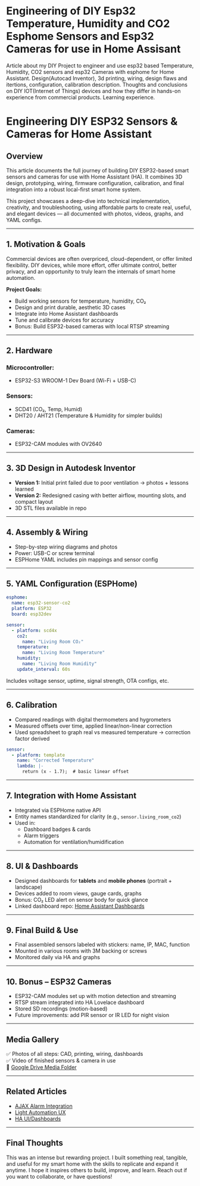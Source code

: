 # Engineering of DIY Esp32 Temperature, Humidity and CO2 Esphome Sensors and Esp32 Cameras for use in Home Assisant
Article about my DIY Project to engineer and use esp32 based Temperature, Humidity, CO2 sensors and esp32 Cameras with esphome for Home Assistant. Design(Autocad Inventor), 3d printing, wiring, design flaws and itertions, configuration, calibration description. Thoughts and conclusions on DIY IOT(Internet of Things) devices and how they differ in hands-on experience from commercial products. Learning experience.

# Engineering DIY ESP32 Sensors & Cameras for Home Assistant

## Overview
This article documents the full journey of building DIY ESP32-based smart sensors and cameras for use with Home Assistant (HA). It combines 3D design, prototyping, wiring, firmware configuration, calibration, and final integration into a robust local-first smart home system. 

This project showcases a deep-dive into technical implementation, creativity, and troubleshooting, using affordable parts to create real, useful, and elegant devices — all documented with photos, videos, graphs, and YAML configs.

---

## 1. Motivation & Goals
Commercial devices are often overpriced, cloud-dependent, or offer limited flexibility. DIY devices, while more effort, offer ultimate control, better privacy, and an opportunity to truly learn the internals of smart home automation.

**Project Goals:**
- Build working sensors for temperature, humidity, CO₂
- Design and print durable, aesthetic 3D cases
- Integrate into Home Assistant dashboards
- Tune and calibrate devices for accuracy
- Bonus: Build ESP32-based cameras with local RTSP streaming

---

## 2. Hardware
### Microcontroller:
- ESP32-S3 WROOM-1 Dev Board (Wi-Fi + USB-C)

### Sensors:
- SCD41 (CO₂, Temp, Humid)
- DHT20 / AHT21 (Temperature & Humidity for simpler builds)

### Cameras:
- ESP32-CAM modules with OV2640

---

## 3. 3D Design in Autodesk Inventor
- **Version 1:** Initial print failed due to poor ventilation → photos + lessons learned
- **Version 2:** Redesigned casing with better airflow, mounting slots, and compact layout
- 3D STL files available in repo

---

## 4. Assembly & Wiring
- Step-by-step wiring diagrams and photos
- Power: USB-C or screw terminal
- ESPHome YAML includes pin mappings and sensor config

---

## 5. YAML Configuration (ESPHome)
```yaml
esphome:
  name: esp32-sensor-co2
  platform: ESP32
  board: esp32dev

sensor:
  - platform: scd4x
    co2:
      name: "Living Room CO₂"
    temperature:
      name: "Living Room Temperature"
    humidity:
      name: "Living Room Humidity"
    update_interval: 60s
```
Includes voltage sensor, uptime, signal strength, OTA configs, etc.

---

## 6. Calibration
- Compared readings with digital thermometers and hygrometers
- Measured offsets over time, applied linear/non-linear correction
- Used spreadsheet to graph real vs measured temperature → correction factor derived

```yaml
sensor:
  - platform: template
    name: "Corrected Temperature"
    lambda: |-
      return (x - 1.7);  # basic linear offset
```

---

## 7. Integration with Home Assistant
- Integrated via ESPHome native API
- Entity names standardized for clarity (e.g., `sensor.living_room_co2`)
- Used in:
  - Dashboard badges & cards
  - Alarm triggers
  - Automation for ventilation/humidification

---

## 8. UI & Dashboards
- Designed dashboards for **tablets** and **mobile phones** (portrait + landscape)
- Devices added to room views, gauge cards, graphs
- Bonus: CO₂ LED alert on sensor body for quick glance
- Linked dashboard repo: [Home Assistant Dashboards](https://github.com/AlexeiakaTechnik/Practial-and-stylish-Home-Assistant-Dashboards-for-Tablets-and-Mobile-Phones)

---

## 9. Final Build & Use
- Final assembled sensors labeled with stickers: name, IP, MAC, function
- Mounted in various rooms with 3M backing or screws
- Monitored daily via HA and graphs

---

## 10. Bonus – ESP32 Cameras
- ESP32-CAM modules set up with motion detection and streaming
- RTSP stream integrated into HA Lovelace dashboard
- Stored SD recordings (motion-based)
- Future improvements: add PIR sensor or IR LED for night vision

---

## Media Gallery
✅ Photos of all steps: CAD, printing, wiring, dashboards  
✅ Video of finished sensors & camera in use  
📂 [Google Drive Media Folder](https://drive.google.com/drive/folders/your-real-link-here)

---

## Related Articles
- [AJAX Alarm Integration](https://github.com/AlexeiakaTechnik/AJAX_security-integration-in-Home_Assistant)
- [Light Automation UX](https://github.com/AlexeiakaTechnik/My-experience-of-improving-Light-Automations-in-Home-Assistant)
- [HA UI/Dashboards](https://github.com/AlexeiakaTechnik/Practial-and-stylish-Home-Assistant-Dashboards-for-Tablets-and-Mobile-Phones)

---

## Final Thoughts
This was an intense but rewarding project. I built something real, tangible, and useful for my smart home with the skills to replicate and expand it anytime. I hope it inspires others to build, improve, and learn. Reach out if you want to collaborate, or have questions!
